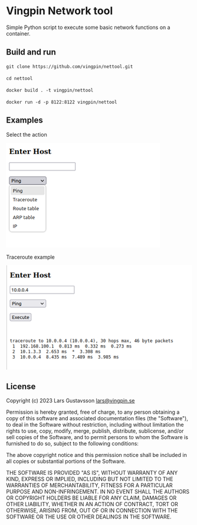 # Vingpin Network tool
Simple Python script to execute some basic network functions on a container. 

## Build and run

```
git clone https://github.com/vingpin/nettool.git

cd nettool

docker build . -t vingpin/nettool

docker run -d -p 8122:8122 vingpin/nettool
```

## Examples
Select the action

![tool](https://github.com/vingpin/nettool/blob/3809be551f7c79fcff4ffb82d0416a1515a36c9b/image/nettool.png)

Traceroute example

![Trace](https://github.com/vingpin/nettool/blob/3809be551f7c79fcff4ffb82d0416a1515a36c9b/image/trace.png)


## License
  Copyright (c) 2023 Lars Gustavsson <lars@vingpin.se>

  Permission is hereby granted, free of charge, to any person obtaining a copy
  of this software and associated documentation files (the "Software"), to
  deal in the Software without restriction, including without limitation the
  rights to use, copy, modify, merge, publish, distribute, sublicense, and/or
  sell copies of the Software, and to permit persons to whom the Software is
  furnished to do so, subject to the following conditions:

  The above copyright notice and this permission notice shall be included in
  all copies or substantial portions of the Software.

  THE SOFTWARE IS PROVIDED "AS IS", WITHOUT WARRANTY OF ANY KIND, EXPRESS OR
  IMPLIED, INCLUDING BUT NOT LIMITED TO THE WARRANTIES OF MERCHANTABILITY,
  FITNESS FOR A PARTICULAR PURPOSE AND NON-INFRINGEMENT. IN NO EVENT SHALL THE
  AUTHORS OR COPYRIGHT HOLDERS BE LIABLE FOR ANY CLAIM, DAMAGES OR OTHER
  LIABILITY, WHETHER IN AN ACTION OF CONTRACT, TORT OR OTHERWISE, ARISING
  FROM, OUT OF OR IN CONNECTION WITH THE SOFTWARE OR THE USE OR OTHER DEALINGS
  IN THE SOFTWARE.
